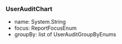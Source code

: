 ### UserAuditChart
- name: System.String
- focus: ReportFocusEnum
- groupBy: list of UserAuditGroupByEnums
